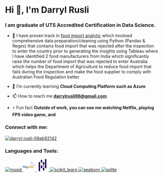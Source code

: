 <h1 align="left">Hi 👋, I'm Darryl Rusli</h1>
<h3 align="left">I am graduate of UTS Accredited Certification in Data Science.</h3>

- 🔭 I have proven track in [food import analytic](https://github.com/darrylrusli/food_import_analytic) which involved comprehensive data preparation/cleaning using Python (Pandas & Regex) that contains food import that was rejected after the inspection to enter the country prior to generating the insights using Tableau where I have identified 2 food manufacturers from India which significantly raise the number of food import that was rejected to enter Australia which helps the Department of Agriculture to reduce food import that fails during the inspection and make the food supplier to comply with Australian Food Regulation better.

- 🌱 I’m currently learning **Cloud Computing Platform such as Azure**

- 📫 How to reach me **darrylrusli96@gmail.com**

- ⚡ Fun fact **Outside of work, you can see me watching Netflix, playing FPS video game, and**

<h3 align="left">Connect with me:</h3>
<p align="left">
<a href="https://linkedin.com/in/darryl-rusli-08ab92142" target="blank"><img align="center" src="https://raw.githubusercontent.com/rahuldkjain/github-profile-readme-generator/master/src/images/icons/Social/linked-in-alt.svg" alt="darryl-rusli-08ab92142" height="30" width="40" /></a>
</p>

<h3 align="left">Languages and Tools:</h3>
<p align="left"> <a href="https://www.microsoft.com/en-us/sql-server" target="_blank" rel="noreferrer"> <img src="https://www.svgrepo.com/show/303229/microsoft-sql-server-logo.svg" alt="mssql" width="40" height="40"/> </a> <a href="https://www.mysql.com/" target="_blank" rel="noreferrer"> <img src="https://raw.githubusercontent.com/devicons/devicon/master/icons/mysql/mysql-original-wordmark.svg" alt="mysql" width="40" height="40"/> </a> <a href="https://pandas.pydata.org/" target="_blank" rel="noreferrer"> <img src="https://raw.githubusercontent.com/devicons/devicon/2ae2a900d2f041da66e950e4d48052658d850630/icons/pandas/pandas-original.svg" alt="pandas" width="40" height="40"/> </a> <a href="https://scikit-learn.org/" target="_blank" rel="noreferrer"> <img src="https://upload.wikimedia.org/wikipedia/commons/0/05/Scikit_learn_logo_small.svg" alt="scikit_learn" width="40" height="40"/> </a> <a href="https://seaborn.pydata.org/" target="_blank" rel="noreferrer"> <img src="https://seaborn.pydata.org/_images/logo-mark-lightbg.svg" alt="seaborn" width="40" height="40"/> </a> <a href="https://www.sqlite.org/" target="_blank" rel="noreferrer"> <img src="https://www.vectorlogo.zone/logos/sqlite/sqlite-icon.svg" alt="sqlite" width="40" height="40"/> </a> </p>
